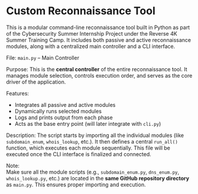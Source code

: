 # Custom Reconnaissance Tool

This is a modular command-line reconnaissance tool built in Python as part of the Cybersecurity Summer Internship Project under the Reverse 4K Summer Training Camp. It includes both passive and active reconnaissance modules, along with a centralized main controller and a CLI interface.



 File: `main.py` – Main Controller

 Purpose:
This is the **central controller** of the entire reconnaissance tool. It manages module selection, controls execution order, and serves as the core driver of the application.

 Features:
- Integrates all passive and active modules
- Dynamically runs selected modules
- Logs and prints output from each phase
- Acts as the base entry point (will later integrate with `cli.py`)

 Description:
The script starts by importing all the individual modules (like `subdomain_enum`, `whois_lookup`, etc.). It then defines a central `run_all()` function, which executes each module sequentially. This file will be executed once the CLI interface is finalized and connected.



Note:  
Make sure all the module scripts (e.g., `subdomain_enum.py`, `dns_enum.py`, `whois_lookup.py`, etc.) are located in the **same GitHub repository directory** as `main.py`. This ensures proper importing and execution.
